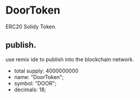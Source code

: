 # DoorToken

ERC20 Solidy Token. 

## publish. 
use remix ide to publish into the blockchain network. 
- total supply: 4000000000
- name: "DoorToken";
- symbol: "DOOR";
- decimals: 18;
